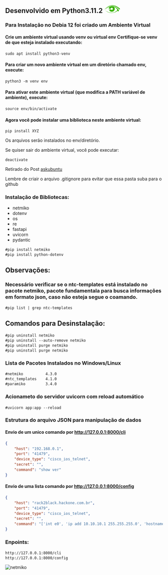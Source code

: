  ## Desenvolvido em Python3.11.2 <img src="./imagens/olho.png" width="50px" margin="0" padding="0">


 ### Para Instalação no Debia 12 foi criado um Ambiente Virtual
 #### Crie um ambiente virtual usando venv ou virtual env Certifique-se venv de que esteja instalado executando:
```shell
sudo apt install python3-venv
```
#### Para criar um novo ambiente virtual em um **diretório chamado env**, execute:
```shell
python3 -m venv env
```
#### Para ativar este ambiente virtual (que modifica a PATH variável de ambiente), execute:
```shell
source env/bin/activate
```
#### Agora você pode instalar uma biblioteca neste ambiente virtual:
```shell
pip install XYZ
```
Os arquivos serão instalados no env/diretório.

Se quiser sair do ambiente virtual, você pode executar:
```shell
deactivate
```
Retirado do Post [askubuntu](https://askubuntu.com/questions/1465218/pip-error-on-ubuntu-externally-managed-environment-%C3%97-this-environment-is-extern)

<font>Lembre de criair o arquivo .gitignore para evitar que essa pasta suba para o github</font>

### Instalação de Bibliotecas:

 * netmiko
 * dotenv
 * os
 * re
 * fastapi
 * uvicorn
 * pydantic

```shell
#pip install netmiko
#pip install python-dotenv
```

## Observações:
### Necessário verificar se o ntc-templates está instalado no pacote netmiko, pacote fundamentala para busca informações em formato json, caso não esteja segue o coamando.

```shell
#pip list | grep ntc-templates
```

## Comandos para Desinstalação:

```shell
#pip uninstall netmiko 
#pip uninstall --auto-remove netmiko 
#pip uninstall purge netmiko 
#pip uninstall purge netmiko 
```

### Lista de Pacotes Instalados no Windows/Linux

```shell
#netmiko          4.3.0
#ntc_templates    4.1.0
#paramiko         3.4.0
```
### Acionameto do servidor uvicorn com reload automático

```shell
#uvicorn app:app --reload
```

### Estrutura do arquivo JSON para manipulação de dados


#### Envio de um unico comando por http://127.0.0.1:8000/cli
```json
{
    "host": "192.168.0.1",
    "port": "41479",
    "device_type": "cisco_ios_telnet",
    "secret": "",
    "command": "show ver"
}
```
#### Envio de uma lista comando por http://127.0.0.1:8000/config
```json
{
    "host": "rack2black.hackone.com.br",
    "port": "41479",
    "device_type": "cisco_ios_telnet",
    "secret": "",
    "command": "['int e0', 'ip add 10.10.10.1 255.255.255.0', 'hostname Hulk']"
}
```

### Enpoints:

```
http://127.0.0.1:8000/cli
http://127.0.0.1:8000/config
```

![netmiko](https://i0.wp.com/networkautomationlane.in/wp-content/uploads/2021/08/netmiko.png?fit=640%2C244&ssl=1)



